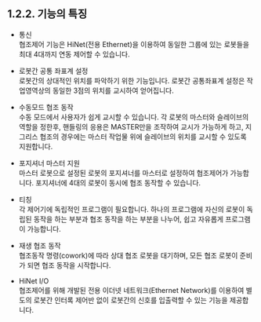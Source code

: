 ﻿## 1.2.2. 기능의 특징


-	통신   
    협조제어 기능은 HiNet(전용 Ethernet)을 이용하여 동일한 그룹에 있는 로봇들을 최대 4대까지 연동 제어할 수 있습니다.

-	로봇간 공통 좌표계 설정   
    로봇간의 상대적인 위치를 파악하기 위한 기능입니다. 로봇간 공통좌표계 설정은 작업영역상의 동일한 3점의 위치를 교시하여 얻어집니다. 

-	수동모드 협조 동작   
    수동 모드에서 사용자가 쉽게 교시할 수 있습니다. 각 로봇의 마스터와 슬레이브의 역할을 정한후, 핸들링의 응용은 MASTER만을 조작하여 교시가 가능하게 하고, 지그리스 협조의 경우에는 마스터 작업물 위에 슬레이브의 위치를 교시할 수 있도록 지원합니다. 

-	포지셔너 마스터 지원  
    마스터 로봇으로 설정된 로봇의 포지셔너를 마스터로 설정하여 협조제어가 가능합니다. 포지셔너에 4대의 로봇이 동시에 협조 동작할 수 있습니다. 

-	티칭  
    각 제어기에 독립적인 프로그램이 필요합니다. 하나의 프로그램에 자신의 로봇이 독립된 동작을 하는 부분과 협조 동작을 하는 부분을 나누어, 쉽고 자유롭게 프로그램이 가능합니다. 

-	재생 협조 동작   
    협조동작 명령(cowork)에 따라 상대 협조 로봇을 대기하며, 모든 협조 로봇이 준비가 되면 협조 동작을 시작합니다. 

-	HiNet I/O   
    협조제어를 위해 개발된 전용 이더넷 네트워크(Ethernet Network)를 이용하여 별도의 로봇간 인터록 제어반 없이 로봇간의 신호를 입출력할 수 있는 기능을 제공합니다. 
